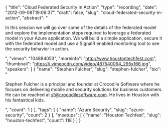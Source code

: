 {
  "title": "Cloud Federated Security In Action",
  "type": "recording",
  "date": "2012-09-08T19:06:37",
  "draft": false,
  "slug": "cloud-federated-security-in-action",
  "abstract": "<p>In this session we will go over some of the details of the federated model and explore the implementation steps required to leverage a federated model in your Azure application. We will build a simple application, secure it with the federated model and use a SignalR enabled monitoring tool to see the security behavior in action.</p>",
  "vimeo": "104884053",
  "moreinfo": "http://www.houstontechfest.com",
  "thumbnail": "https://i.vimeocdn.com/video/487540064_295x166.jpg",
  "speakers": [
    {
      "name": "Stephen Fulcher",
      "slug": "stephen-fulcher",
      "bio": "<p>Stephen Fulcher is a principal and founder at Crocodile Software where he focuses on delivering mobile and security solutions for business customers. He can be reached at sf@crocodilesoftware.com. He lives in Houston with his fantastical kids.</p>",
      "count": 1
    }
  ],
  "tags": [
    {
      "name": "Azure Security",
      "slug": "azure-security",
      "count": 2
    }
  ],
  "meetups": [
    {
      "name": "Houston Techfest",
      "slug": "houston-techfest",
      "count": 118
    }
  ]
}